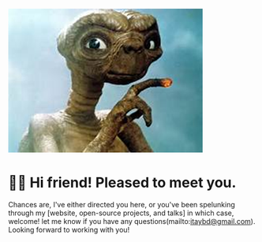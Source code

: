 

<!--
**bdi2357/bdi2357** is a ✨ _special_ ✨ repository because its `README.md` (this file) appears on your GitHub profile.

Here are some ideas to get you started:

- 🔭 I’m currently working on ...
- 🌱 I’m currently learning ...
- 👯 I’m looking to collaborate on ...
- 🤔 I’m looking for help with ...
- 💬 Ask me about ...
- 📫 How to reach me: ...
- 😄 Pronouns: ...
- ⚡ Fun fact: ...
-->
![](https://github.com/bdi2357/bdi2357/blob/main/ET1.png)
# 🕺🏼 Hi friend! Pleased to meet you.
Chances are, I've either directed you here, or you've been spelunking through my [website, open-source projects, and talks] in which case, welcome!  let me know if you have any questions(mailto:itaybd@gmail.com). Looking forward to working with you!
